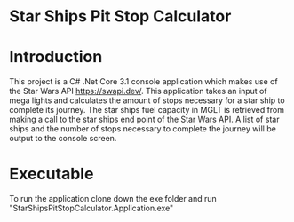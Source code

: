 # Star Ships Pit Stop Calculator

# Introduction
This project is a C# .Net Core 3.1 console application which makes use of the Star Wars API https://swapi.dev/.
This application takes an input of mega lights and calculates the amount of stops necessary for a star ship to complete its journey. The star ships fuel capacity in MGLT is retrieved from making a call to the star ships end point of the Star Wars API.
A list of star ships and the number of stops necessary to complete the journey will be output to the console screen.



# Executable
To run the application clone down the exe folder and run "StarShipsPitStopCalculator.Application.exe"
